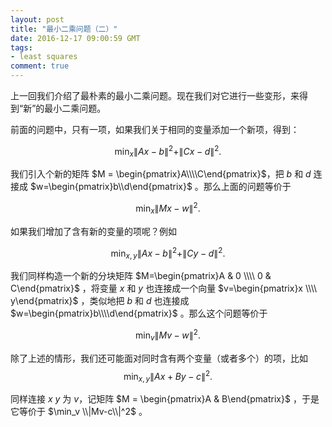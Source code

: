 ```yaml
---
layout: post
title: "最小二乘问题（二）"
date: 2016-12-17 09:00:59 GMT
tags:
- least squares
comment: true
---
```


上一回我们介绍了最朴素的最小二乘问题。现在我们对它进行一些变形，来得到“新”的最小二乘问题。

前面的问题中，只有一项，如果我们关于相同的变量添加一个新项，得到：

$$
\min_x \|Ax-b\|^2 + \|Cx-d\|^2.
$$

我们引入个新的矩阵 $M = \begin{pmatrix}A\\\\C\end{pmatrix}$，把 $b$ 和 $d$ 连接成 $w=\begin{pmatrix}b\\d\end{pmatrix}$ 。那么上面的问题等价于

$$
\min_x \|Mx-w\|^2.
$$

如果我们增加了含有新的变量的项呢？例如

$$
\min_{x,y} \|Ax-b\|^2+\|Cy-d\|^2.
$$

我们同样构造一个新的分块矩阵 $M=\begin{pmatrix}A & 0 \\\\ 0 & C\end{pmatrix}$ ，将变量 $x$ 和 $y$ 也连接成一个向量 $v=\begin{pmatrix}x \\\\ y\end{pmatrix}$ ，类似地把 $b$ 和 $d$ 也连接成 $w=\begin{pmatrix}b\\\\d\end{pmatrix}$ 。那么这个问题等价于

$$
\min_v \|Mv-w\|^2.
$$

除了上述的情形，我们还可能面对同时含有两个变量（或者多个）的项，比如
$$
\min_{x, y} \| Ax+By-c \|^2.
$$

同样连接 $x$ $y$ 为 $v$，记矩阵 $M = \begin{pmatrix}A & B\end{pmatrix}$ ，于是它等价于 $\min_v \\|Mv-c\\|^2$ 。
